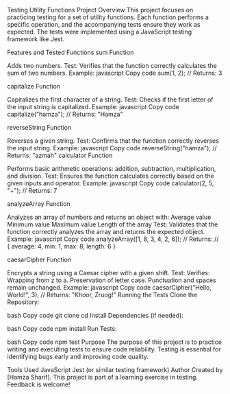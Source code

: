 Testing Utility Functions Project
Overview
This project focuses on practicing testing for a set of utility functions. Each function performs a specific operation, and the accompanying tests ensure they work as expected. The tests were implemented using a JavaScript testing framework like Jest.

Features and Tested Functions
sum Function

Adds two numbers.
Test: Verifies that the function correctly calculates the sum of two numbers.
Example:
javascript
Copy code
sum(1, 2); // Returns: 3

capitalize Function

Capitalizes the first character of a string.
Test: Checks if the first letter of the input string is capitalized.
Example:
javascript
Copy code
capitalize("hamza"); // Returns: "Hamza"

reverseString Function

Reverses a given string.
Test: Confirms that the function correctly reverses the input string.
Example:
javascript
Copy code
reverseString("hamza"); // Returns: "azmah"
calculator Function

Performs basic arithmetic operations: addition, subtraction, multiplication, and division.
Test: Ensures the function calculates correctly based on the given inputs and operator.
Example:
javascript
Copy code
calculator(2, 5, "+"); // Returns: 7

analyzeArray Function

Analyzes an array of numbers and returns an object with:
Average value
Minimum value
Maximum value
Length of the array
Test: Validates that the function correctly analyzes the array and returns the expected object.
Example:
javascript
Copy code
analyzeArray([1, 8, 3, 4, 2, 6]);
// Returns:
// { average: 4, min: 1, max: 8, length: 6 }

caesarCipher Function

Encrypts a string using a Caesar cipher with a given shift.
Test: Verifies:
Wrapping from z to a.
Preservation of letter case.
Punctuation and spaces remain unchanged.
Example:
javascript
Copy code
caesarCipher("Hello, World!", 3); // Returns: "Khoor, Zruog!"
Running the Tests
Clone the Repository:

bash
Copy code
git clone <repository-url>
cd <repository-directory>
Install Dependencies (if needed):

bash
Copy code
npm install
Run Tests:

bash
Copy code
npm test
Purpose
The purpose of this project is to practice writing and executing tests to ensure code reliability. Testing is essential for identifying bugs early and improving code quality.

Tools Used
JavaScript
Jest (or similar testing framework)
Author
Created by [Hamza Sharif]. This project is part of a learning exercise in testing. Feedback is welcome!
